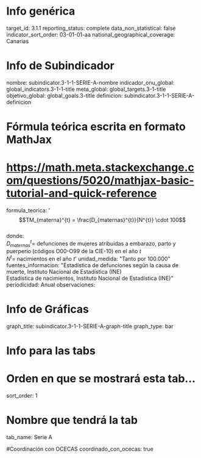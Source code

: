 # Info genérica
target_id: 3.1.1
reporting_status: complete
data_non_statistical: false
indicator_sort_order: 03-01-01-aa
national_geographical_coverage: Canarias

# Info de Subindicador
nombre: subindicator.3-1-1-SERIE-A-nombre
indicador_onu_global: global_indicators.3-1-1-title
meta_global: global_targets.3-1-title
objetivo_global: global_goals.3-title
definicion: subindicator.3-1-1-SERIE-A-definicion

# Fórmula teórica escrita en formato MathJax
# https://math.meta.stackexchange.com/questions/5020/mathjax-basic-tutorial-and-quick-reference
formula_teorica: '$$TM_{materna}^{t} = \frac{D_{maternas}^{t}}{N^{t}} \cdot 100$$ <br>
donde: <br>
$D_{maternas}^{t} =$ defunciones de mujeres atribuidas a embarazo, parto y puerperio (códigos O00-O99 de la CIE-10) en el año $t$ <br>
$N^{t} =$ nacimientos en el año $t$'
unidad_medida: "Tanto por 100.000"
fuentes_informacion: "Estadística de defunciones según la causa de muerte, Instituto Nacional de Estadística (INE)<br>
Estadística de nacimientos, Instituto Nacional de Estadística (INE)"
periodicidad: Anual
observaciones: 

# Info de Gráficas
graph_title: subindicator.3-1-1-SERIE-A-graph-title
graph_type: bar

# Info para las tabs
# Orden en que se mostrará esta tab...
sort_order: 1
# Nombre que tendrá la tab
tab_name: Serie A

#Coordinación con OCECAS
coordinado_con_ocecas: true
